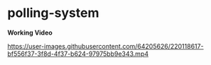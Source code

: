 # polling-system

**Working Video**

https://user-images.githubusercontent.com/64205626/220118617-bf556f37-3f8d-4f37-b624-97975bb9e343.mp4

